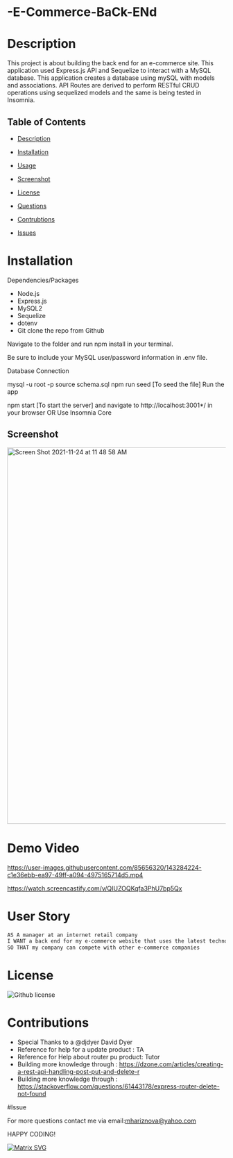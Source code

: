 # -E-Commerce-BaCk-ENd


 # Description  
 
 This project is about building the back end for an e-commerce site. This application used Express.js API and Sequelize to interact with a MySQL database. This application creates a database using mySQL with models and associations. API Routes are derived to perform RESTful CRUD operations using sequelized models and the same is being tested in Insomnia.


  ## Table of Contents

  * [Description](#Description)
  * [Installation](#Installation)
  * [Usage](#Tests)
  * [Screenshot](#Screenshot )
 * [License](#License)

  * [Questions](#Questions)
  * [Contrubtions](#Contributions)
  * [Issues](#Contributions)

 
 
# Installation 

Dependencies/Packages

* Node.js
* Express.js
* MySQL2
* Sequelize
* dotenv
* Git clone the repo from Github

Navigate to the folder and run npm install in your terminal.

Be sure to include your MySQL user/password information in .env file.

Database Connection

mysql -u root -p
source schema.sql
npm run seed [To seed the file]
Run the app

npm start [To start the server] and navigate to http://localhost:3001*/ in your browser OR Use Insomnia Core



## Screenshot

<img width="867" alt="Screen Shot 2021-11-24 at 11 48 58 AM" src="https://user-images.githubusercontent.com/85656320/143280828-b3f9d23e-1cd5-4e5b-97e2-ad514c99cbc3.png">




# Demo Video 

https://user-images.githubusercontent.com/85656320/143284224-c1e36ebb-ea97-49ff-a094-4975165714d5.mp4



https://watch.screencastify.com/v/QIUZOQKqfa3PhU7bp5Qx








 # User Story

```md
AS A manager at an internet retail company
I WANT a back end for my e-commerce website that uses the latest technologies
SO THAT my company can compete with other e-commerce companies
```

# License 
![Github license](https://img.shields.io/badge/ISC-License%20-pink)
    
  
  # Contributions 
   
   * Special Thanks to a @djdyer            David Dyer
   *  Reference for help for a update product : TA
   *  Reference for Help about router pu product: Tutor
   *  Building  more knowledge  through : https://dzone.com/articles/creating-a-rest-api-handling-post-put-and-delete-r
   *  Building  more knowledge  through : https://stackoverflow.com/questions/61443178/express-router-delete-not-found
   
   
   
 #Issue 
  
  For more questions contact me via email:mhariznova@yahoo.com
  
  
HAPPY CODING!

[![Matrix SVG](https://raw.githubusercontent.com/rodrigograca31/rodrigograca31/master/matrix.svg)](https://www.youtube.com/watch?v=SDkAGkd4NLc)
  
  
